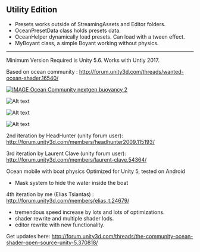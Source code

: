 ## Utility Edition

- Presets works outside of StreamingAssets and Editor folders.
- OceanPresetData class holds presets data.
- OceanHelper dynamically load presets. Can load with a tween effect. 
- MyBoyant class, a simple Boyant working without physics.

---

Minimum Version Required is Unity 5.6. Works with Untiy 2017.


Based on ocean community : http://forum.unity3d.com/threads/wanted-ocean-shader.16540/

[![IMAGE Ocean Community nextgen buoyancy 2](https://img.youtube.com/vi/OaLmEHpHYkI/0.jpg)](https://www.youtube.com/watch?v=OaLmEHpHYkI)

![Alt text](http://i.imgur.com/2aEaQF5.jpg)

![Alt text](http://i.imgur.com/iui8lyB.jpg)

![Alt text](http://i.imgur.com/oYLtnc7.jpg)

2nd iteration by HeadHunter (unity forum user): http://forum.unity3d.com/members/headhunter2009.115193/

3rd iteration by Laurent Clave (unity forum user): http://forum.unity3d.com/members/laurent-clave.54364/

Ocean mobile with boat physics
Optimized for Unity 5, tested on Android
- Mask system to hide the water inside the boat

4th iteration by me (Elias Tsiantas) : http://forum.unity3d.com/members/elias_t.24679/

- tremendous speed increase by lots and lots of optimizations.
- shader rewrite and multiple shader lods.
- editor rewrite with new functionality.

Get updates here: http://forum.unity3d.com/threads/the-community-ocean-shader-open-source-unity-5.370818/



